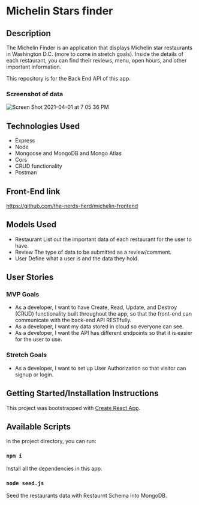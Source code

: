 # Michelin Stars finder

## Description

The Michelin Finder is an application that displays Michelin star restaurants in Washington D.C. (more to come in stretch goals). Inside the details of each restaurant, you can find their reviews, menu, open hours, and other important information.

This repository is for the Back End API of this app.

### Screenshot of data

![Screen Shot 2021-04-01 at 7 05 36 PM](https://media.git.generalassemb.ly/user/34159/files/5be4fb80-931d-11eb-973a-92fad97278c4)

## Technologies Used

- Express
- Node
- Mongoose and MongoDB and Mongo Atlas
- Cors
- CRUD functionality
- Postman

## Front-End link

https://github.com/the-nerds-herd/michelin-frontend

## Models Used

- Restaurant
  List out the important data of each restaurant for the user to have.
- Review
  The type of data to be submitted as a review/comment.
- User
  Define what a user is and the data they hold.

## User Stories

### MVP Goals

- As a developer, I want to have Create, Read, Update, and Destroy (CRUD) functionality built throughout the app, so that the front-end can communicate with the back-end API RESTfully.
- As a developer, I want my data stored in cloud so everyone can see.
- As a developer, I want the API has different endpoints so that it is easier for the user to use.

### Stretch Goals

- As a developer, I want to set up User Authorization so that visitor can signup or login.

## Getting Started/Installation Instructions

This project was bootstrapped with [Create React App](https://github.com/facebook/create-react-app).

## Available Scripts

In the project directory, you can run:

### `npm i`

Install all the dependencies in this app.

### `node seed.js`

Seed the restaurants data with Restaurnt Schema into MongoDB.
